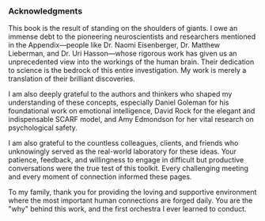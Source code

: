 ### **Acknowledgments**

This book is the result of standing on the shoulders of giants. I owe an immense debt to the pioneering neuroscientists and researchers mentioned in the Appendix—people like Dr. Naomi Eisenberger, Dr. Matthew Lieberman, and Dr. Uri Hasson—whose rigorous work has given us an unprecedented view into the workings of the human brain. Their dedication to science is the bedrock of this entire investigation. My work is merely a translation of their brilliant discoveries.

I am also deeply grateful to the authors and thinkers who shaped my understanding of these concepts, especially Daniel Goleman for his foundational work on emotional intelligence, David Rock for the elegant and indispensable SCARF model, and Amy Edmondson for her vital research on psychological safety.

I am also grateful to the countless colleagues, clients, and friends who unknowingly served as the real-world laboratory for these ideas. Your patience, feedback, and willingness to engage in difficult but productive conversations were the true test of this toolkit. Every challenging meeting and every moment of connection informed these pages.

To my family, thank you for providing the loving and supportive environment where the most important human connections are forged daily. You are the "why" behind this work, and the first orchestra I ever learned to conduct.
      